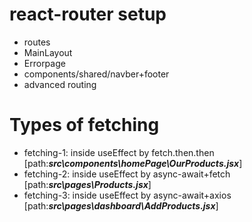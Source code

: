 # react-router setup

- routes
- MainLayout
- Errorpage
- components/shared/navber+footer
- advanced routing

# Types of fetching

- fetching-1: inside useEffect by fetch.then.then [path:**_src\components\homePage\OurProducts.jsx_**]
- fetching-2: inside useEffect by async-await+fetch [path:**_src\pages\Products.jsx_**]
- fetching-3: inside useEffect by async-await+axios [path:**_src\pages\dashboard\AddProducts.jsx_**]
